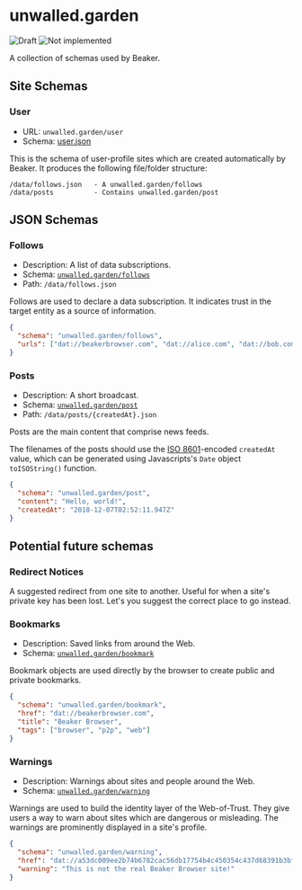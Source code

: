# unwalled.garden

![Draft](https://img.shields.io/badge/Draft-In%20progress-yellow.svg) ![Not implemented](https://img.shields.io/badge/Status-Not%20implemented-red.svg)

A collection of schemas used by Beaker.

## Site Schemas

### User

 - URL: `unwalled.garden/user`
 - Schema: [user.json](./user.json)

This is the schema of user-profile sites which are created automatically by Beaker. It produces the following file/folder structure:

```
/data/follows.json   - A unwalled.garden/follows
/data/posts          - Contains unwalled.garden/post
```

## JSON Schemas

### Follows

 - Description: A list of data subscriptions.
 - Schema: [`unwalled.garden/follows`](./follows.json)
 - Path: `/data/follows.json`

Follows are used to declare a data subscription. It indicates trust in the target entity as a source of information.

```json
{
  "schema": "unwalled.garden/follows",
  "urls": ["dat://beakerbrowser.com", "dat://alice.com", "dat://bob.com"]
}
```

### Posts

 - Description: A short broadcast.
 - Schema: [`unwalled.garden/post`](./post.json)
 - Path: `/data/posts/{createdAt}.json`

Posts are the main content that comprise news feeds.

The filenames of the posts should use the [ISO 8601](https://tools.ietf.org/html/rfc3339)-encoded `createdAt` value, which can be generated using Javascripts's `Date` object `toISOString()` function.

```json
{
  "schema": "unwalled.garden/post",
  "content": "Hello, world!",
  "createdAt": "2018-12-07T02:52:11.947Z"
}
```

## Potential future schemas

### Redirect Notices

A suggested redirect from one site to another. Useful for when a site's private key has been lost. Let's you suggest the correct place to go instead.

### Bookmarks

 - Description: Saved links from around the Web.
 - Schema: [`unwalled.garden/bookmark`](./bookmark.json)

Bookmark objects are used directly by the browser to create public and private bookmarks.

```json
{
  "schema": "unwalled.garden/bookmark",
  "href": "dat://beakerbrowser.com",
  "title": "Beaker Browser",
  "tags": ["browser", "p2p", "web"]
}
```

### Warnings

 - Description: Warnings about sites and people around the Web.
 - Schema: [`unwalled.garden/warning`](./warning.json)

Warnings are used to build the identity layer of the Web-of-Trust. They give users a way to warn about sites which are dangerous or misleading. The warnings are prominently displayed in a site's profile.

```json
{
  "schema": "unwalled.garden/warning",
  "href": "dat://a53dc009ee2b74b6782cac56db17754b4c450354c437d68391b3bfbddb76c221",
  "warning": "This is not the real Beaker Browser site!"
}
```
